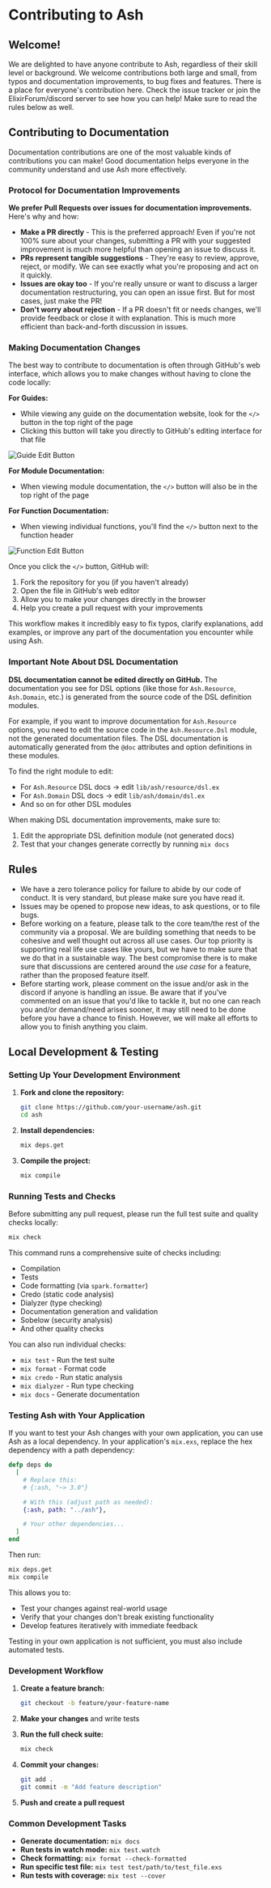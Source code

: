 <!--
SPDX-FileCopyrightText: 2019 ash contributors <https://github.com/ash-project/ash/graphs.contributors>

SPDX-License-Identifier: MIT
-->

# Contributing to Ash

## Welcome!

We are delighted to have anyone contribute to Ash, regardless of their skill level or background. We welcome contributions both large and small, from typos and documentation improvements, to bug fixes and features. There is a place for everyone's contribution here. Check the issue tracker or join the ElixirForum/discord server to see how you can help! Make sure to read the rules below as well.

## Contributing to Documentation

Documentation contributions are one of the most valuable kinds of contributions you can make! Good documentation helps everyone in the community understand and use Ash more effectively.

### Protocol for Documentation Improvements

**We prefer Pull Requests over issues for documentation improvements.** Here's why and how:

- **Make a PR directly** - This is the preferred approach! Even if you're not 100% sure about your changes, submitting a PR with your suggested improvement is much more helpful than opening an issue to discuss it.
- **PRs represent tangible suggestions** - They're easy to review, approve, reject, or modify. We can see exactly what you're proposing and act on it quickly.
- **Issues are okay too** - If you're really unsure or want to discuss a larger documentation restructuring, you can open an issue first. But for most cases, just make the PR!
- **Don't worry about rejection** - If a PR doesn't fit or needs changes, we'll provide feedback or close it with explanation. This is much more efficient than back-and-forth discussion in issues.

### Making Documentation Changes

The best way to contribute to documentation is often through GitHub's web interface, which allows you to make changes without having to clone the code locally:

**For Guides:**
- While viewing any guide on the documentation website, look for the `</>` button in the top right of the page
- Clicking this button will take you directly to GitHub's editing interface for that file

![Guide Edit Button](documentation/assets/images/guides-link.png)

**For Module Documentation:**
- When viewing module documentation, the `</>` button will also be in the top right of the page

**For Function Documentation:**
- When viewing individual functions, you'll find the `</>` button next to the function header

![Function Edit Button](documentation/assets/images/functions-link.png)

Once you click the `</>` button, GitHub will:
1. Fork the repository for you (if you haven't already)
2. Open the file in GitHub's web editor
3. Allow you to make your changes directly in the browser
4. Help you create a pull request with your improvements

This workflow makes it incredibly easy to fix typos, clarify explanations, add examples, or improve any part of the documentation you encounter while using Ash.

### Important Note About DSL Documentation

**DSL documentation cannot be edited directly on GitHub.** The documentation you see for DSL options (like those for `Ash.Resource`, `Ash.Domain`, etc.) is generated from the source code of the DSL definition modules.

For example, if you want to improve documentation for `Ash.Resource` options, you need to edit the source code in the `Ash.Resource.Dsl` module, not the generated documentation files. The DSL documentation is automatically generated from the `@doc` attributes and option definitions in these modules.

To find the right module to edit:
- For `Ash.Resource` DSL docs → edit `lib/ash/resource/dsl.ex`
- For `Ash.Domain` DSL docs → edit `lib/ash/domain/dsl.ex`
- And so on for other DSL modules

When making DSL documentation improvements, make sure to:
1. Edit the appropriate DSL definition module (not generated docs)
3. Test that your changes generate correctly by running `mix docs`

## Rules

* We have a zero tolerance policy for failure to abide by our code of conduct. It is very standard, but please make sure
  you have read it.
* Issues may be opened to propose new ideas, to ask questions, or to file bugs.
* Before working on a feature, please talk to the core team/the rest of the community via a proposal. We are
  building something that needs to be cohesive and well thought out across all use cases. Our top priority is
  supporting real life use cases like yours, but we have to make sure that we do that in a sustainable way. The
  best compromise there is to make sure that discussions are centered around the *use case* for a feature, rather
  than the proposed feature itself.
* Before starting work, please comment on the issue and/or ask in the discord if anyone is handling an issue. Be aware that if you've commented on an issue that you'd like to tackle it, but no one can reach you and/or demand/need arises sooner, it may still need to be done before you have a chance to finish. However, we will make all efforts to allow you to finish anything you claim.

## Local Development & Testing

### Setting Up Your Development Environment

1. **Fork and clone the repository:**
   ```bash
   git clone https://github.com/your-username/ash.git
   cd ash
   ```

2. **Install dependencies:**
   ```bash
   mix deps.get
   ```

3. **Compile the project:**
   ```bash
   mix compile
   ```

### Running Tests and Checks

Before submitting any pull request, please run the full test suite and quality checks locally:

```bash
mix check
```

This command runs a comprehensive suite of checks including:
- Compilation
- Tests
- Code formatting (via `spark.formatter`)
- Credo (static code analysis)
- Dialyzer (type checking)
- Documentation generation and validation
- Sobelow (security analysis)
- And other quality checks

You can also run individual checks:
- `mix test` - Run the test suite
- `mix format` - Format code
- `mix credo` - Run static analysis
- `mix dialyzer` - Run type checking
- `mix docs` - Generate documentation

### Testing Ash with Your Application

If you want to test your Ash changes with your own application, you can use Ash as a local dependency. In your application's `mix.exs`, replace the hex dependency with a path dependency:

```elixir
defp deps do
  [
    # Replace this:
    # {:ash, "~> 3.0"}

    # With this (adjust path as needed):
    {:ash, path: "../ash"},

    # Your other dependencies...
  ]
end
```

Then run:
```bash
mix deps.get
mix compile
```

This allows you to:
- Test your changes against real-world usage
- Verify that your changes don't break existing functionality
- Develop features iteratively with immediate feedback

Testing in your own application is not sufficient, you must also include automated tests.

### Development Workflow

1. **Create a feature branch:**
   ```bash
   git checkout -b feature/your-feature-name
   ```

2. **Make your changes** and write tests

3. **Run the full check suite:**
   ```bash
   mix check
   ```

4. **Commit your changes:**
   ```bash
   git add .
   git commit -m "Add feature description"
   ```

5. **Push and create a pull request**

### Common Development Tasks

- **Generate documentation:** `mix docs`
- **Run tests in watch mode:** `mix test.watch`
- **Check formatting:** `mix format --check-formatted`
- **Run specific test file:** `mix test test/path/to/test_file.exs`
- **Run tests with coverage:** `mix test --cover`

